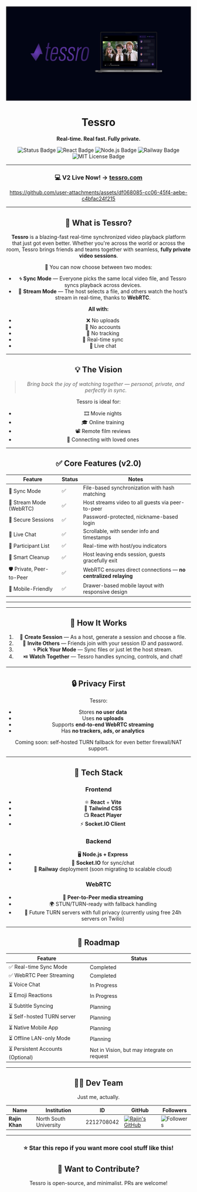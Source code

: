 <p align="center">
  <img src="./documentation/banneroptimized.jpeg" alt="Tessro Banner" />
</p>

<h1 align="center">Tessro</h1>
<p align="center"><strong>Real-time. Real fast. Fully private.</strong></p>

<p align="center">
  <img src="https://img.shields.io/badge/status-v2.0.0 running-green" alt="Status Badge">
  <img src="https://img.shields.io/badge/built_with-React-blue?logo=react" alt="React Badge">
  <img src="https://img.shields.io/badge/backend-Node.js-yellow?logo=node.js" alt="Node.js Badge">
  <img src="https://img.shields.io/badge/deployment-Railway-black?logo=railway" alt="Railway Badge">
  <img src="https://img.shields.io/badge/license-MIT-lightgrey" alt="MIT License Badge">
</p>

<div align="center">

---

### **💻 V2 Live Now! →** [tessro.com](https://tessro.com/)



https://github.com/user-attachments/assets/df068085-cc06-45f4-aebe-c4bfac24f215



---

## 🎥 What is Tessro?

**Tessro** is a blazing-fast real-time synchronized video playback platform that just got even better. Whether you're across the world or across the room, Tessro brings friends and teams together with seamless, **fully private video sessions**.

🚀 You can now choose between two modes:

- 🌀 **Sync Mode** — Everyone picks the same local video file, and Tessro syncs playback across devices.
- 📡 **Stream Mode** — The host selects a file, and others watch the host’s stream in real-time, thanks to **WebRTC**.

**All with:**
- ❌ No uploads  
- 🔐 No accounts  
- 👀 No tracking  
- 🔄 Real-time sync  
- 💬 Live chat  

---

## 💡 The Vision

> *Bring back the joy of watching together — personal, private, and perfectly in sync.*

Tessro is ideal for:
- 🎞️ Movie nights
- 🎓 Online training
- 📽️ Remote film reviews
- 🤝 Connecting with loved ones

---

## ✅ Core Features (v2.0)

| Feature                          | Status | Notes                                                             |
|----------------------------------|--------|--------------------------------------------------------------------|
| 🔁 Sync Mode                     | ✅     | File-based synchronization with hash matching                     |
| 📡 Stream Mode (WebRTC)          | ✅     | Host streams video to all guests via peer-to-peer                 |
| 🔐 Secure Sessions               | ✅     | Password-protected, nickname-based login                          |
| 💬 Live Chat                     | ✅     | Scrollable, with sender info and timestamps                       |
| 👥 Participant List              | ✅     | Real-time with host/you indicators                                |
| 🧠 Smart Cleanup                 | ✅     | Host leaving ends session, guests gracefully exit                 |
| 🛡️ Private, Peer-to-Peer        | ✅     | WebRTC ensures direct connections — **no centralized relaying**  |
| 📱 Mobile-Friendly               | ✅     | Drawer-based mobile layout with responsive design                 |

---

---

## 🧐 How It Works

1. 🔧 **Create Session** — As a host, generate a session and choose a file.
2. 🔑 **Invite Others** — Friends join with your session ID and password.
3. 🌀 **Pick Your Mode** — Sync files or just let the host stream.
4. ⏯️ **Watch Together** — Tessro handles syncing, controls, and chat!

---

## 🔒 Privacy First

Tessro:
- Stores **no user data**
- Uses **no uploads**
- Supports **end-to-end WebRTC streaming**
- Has **no trackers, ads, or analytics**

Coming soon: self-hosted TURN fallback for even better firewall/NAT support.

---

## 🧱 Tech Stack

### Frontend
- ⚛️ **React** + **Vite**
- 🎨 **Tailwind CSS**
- 📺 **React Player**
- ⚡ **Socket.IO Client**

### Backend
- 🖥 **Node.js + Express**
- 📡 **Socket.IO** for sync/chat
- 🚉 **Railway** deployment (soon migrating to scalable cloud)

### WebRTC
- 🔄 **Peer-to-Peer media streaming**
- 🌍 STUN/TURN-ready with fallback handling
- 🔐 Future TURN servers with full privacy (currently using free 24h servers on Twilio)

---

## 🔮 Roadmap

| Feature                          | Status      |
|----------------------------------|-------------|
| ✅ Real-time Sync Mode           | Completed   |
| ✅ WebRTC Peer Streaming         | Completed   |
| ⏳ Voice Chat                    | In Progress |
| ⏳ Emoji Reactions               | In Progress |
| ⏳ Subtitle Syncing              | Planning    |
| ⏳ Self-hosted TURN server       | Planning    |
| ⏳ Native Mobile App             | Planning    |
| ⏳ Offline LAN-only Mode         | Planning    |
| ⏳ Persistent Accounts (Optional) | Not in Vision, but may integrate on request    |

---

## **👨‍💻 Dev Team**

Just me, actually.

| Name                      | Institution             | ID | GitHub | Followers |
|---------------------------|-------------------------|--  |--------|------|
| **Rajin Khan**            | North South University | 2212708042 | [![Rajin's GitHub](https://img.shields.io/badge/-rajin--khan-181717?style=for-the-badge&logo=github&logoColor=white)](https://github.com/rajin-khan) | ![Followers](https://img.shields.io/github/followers/rajin-khan?label=Follow&style=social) |

---

### ⭐ **Star this repo if you want more cool stuff like this!**

## 🚀 Want to Contribute?

Tessro is open-source, and minimalist. PRs are welcome!

</div>
